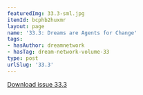```yaml
---
featuredImg: 33.3-sml.jpg
itemId: bcphb2huxmr
layout: page
name: '33.3: Dreams are Agents for Change'
tags:
- hasAuthor: dreamnetwork
- hasTag: dream-network-volume-33
type: post
urlSlug: '33.3'
---
```

<a href="../files/pdfs/Volume_33/33.3_change.pdf" download="">Download issue 33.3</a>